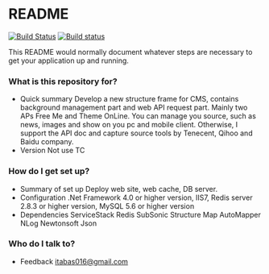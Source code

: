 # README #

[![Build Status](https://travis-ci.org/itabas016/ebandbox.svg?branch=master)](https://travis-ci.org/itabas016/ebandbox) [![Build status](https://ci.appveyor.com/api/projects/status/f6va79y6s9bjrjkl?svg=true)](https://ci.appveyor.com/project/itabas016/ebandbox)

This README would normally document whatever steps are necessary to get your application up and running.

### What is this repository for? ###

* Quick summary
Develop a new structure frame for CMS, contains background management part and web API request part.
Mainly two APs Free Me and Theme OnLine.
You can manage you source, such as news, images and show on you pc and mobile client.
Otherwise, I support the API doc and capture source tools by Tenecent, Qihoo and Baidu company.
* Version
Not use TC

### How do I get set up? ###

* Summary of set up
Deploy web site, web cache, DB server.
* Configuration
.Net Framework 4.0 or higher version, IIS7, Redis server 2.8.3 or higher version, MySQL 5.6 or higher version
* Dependencies
ServiceStack Redis
SubSonic
Structure Map
AutoMapper
NLog
Newtonsoft Json

### Who do I talk to? ###

* Feedback
itabas016@gmail.com
